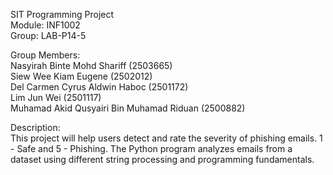 SIT Programming Project\
Module: INF1002\
Group: LAB-P14-5

Group Members:\
Nasyirah Binte Mohd Shariff (2503665)\
Siew Wee Kiam Eugene (2502012)\
Del Carmen Cyrus Aldwin Haboc (2501172)\
Lim Jun Wei (2501117)\
Muhamad Akid Qusyairi Bin Muhamad Riduan (2500882)

Description:\
This project will help users detect and rate the severity of phishing emails. 1 - Safe and 5 - Phishing. The Python program analyzes emails from a dataset using different string processing and programming fundamentals.